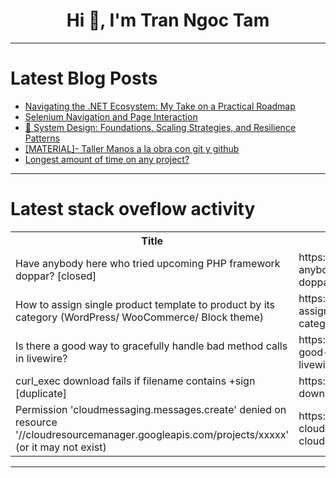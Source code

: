 <h1 align="center">Hi 👋, I'm Tran Ngoc Tam</h1>

---

# Latest Blog Posts 
<!-- BLOG-POST-LIST:START -->
- [Navigating the .NET Ecosystem: My Take on a Practical Roadmap](https://dev.to/eli77rhm/navigating-the-net-ecosystem-my-take-on-a-practical-roadmap-463o)
- [Selenium Navigation and Page Interaction](https://dev.to/hasdata_com/selenium-navigation-and-page-interaction-5a3f)
- [🧠 System Design: Foundations, Scaling Strategies, and Resilience Patterns](https://dev.to/matheusgomes062/system-design-foundations-scaling-strategies-and-resilience-patterns-1b79)
- [[MATERIAL]- Taller Manos a la obra con git y github](https://dev.to/doncarmone/material-taller-manos-a-la-obra-con-git-y-github-4hfj)
- [Longest amount of time on any project?](https://dev.to/raddevus/longest-amount-of-time-on-any-project-420c)
<!-- BLOG-POST-LIST:END -->

---

# Latest stack oveflow activity
<table>
  <tr><th>Title</th><th>Link</th></tr>
  <!-- STACKOVERFLOW:START --><tr><td>Have anybody here who tried upcoming PHP framework doppar? [closed]</td><td>https://stackoverflow.com/questions/79795269/have-anybody-here-who-tried-upcoming-php-framework-doppar</td></tr><tr><td>How to assign single product template to product by its category &lpar;WordPress/ WooCommerce/ Block theme&rpar;</td><td>https://stackoverflow.com/questions/79795207/how-to-assign-single-product-template-to-product-by-its-category-wordpress-woo</td></tr><tr><td>Is there a good way to gracefully handle bad method calls in livewire?</td><td>https://stackoverflow.com/questions/79795008/is-there-a-good-way-to-gracefully-handle-bad-method-calls-in-livewire</td></tr><tr><td>curl_exec download fails if filename contains +sign [duplicate]</td><td>https://stackoverflow.com/questions/79794967/curl-exec-download-fails-if-filename-contains-sign</td></tr><tr><td>Permission &#39;cloudmessaging.messages.create&#39; denied on resource &#39;//cloudresourcemanager.googleapis.com/projects/xxxxx&#39; &lpar;or it may not exist&rpar;</td><td>https://stackoverflow.com/questions/79794877/permission-cloudmessaging-messages-create-denied-on-resource-cloudresourcem</td></tr><!-- STACKOVERFLOW:END -->
</table>

---


